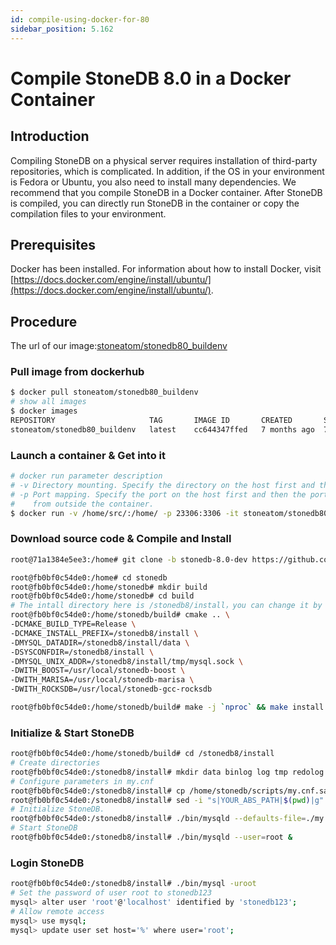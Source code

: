 ```yaml
---
id: compile-using-docker-for-80
sidebar_position: 5.162
---
```


# Compile StoneDB 8.0 in a Docker Container
## Introduction
Compiling StoneDB on a physical server requires installation of third-party repositories, which is complicated. In addition, if the OS in your environment is Fedora or Ubuntu, you also need to install many dependencies. We recommend that you compile StoneDB in a Docker container. After StoneDB is compiled, you can directly run StoneDB in the container or copy the compilation files to your environment.

## Prerequisites
Docker has been installed. For information about how to install Docker, visit [https://docs.docker.com/engine/install/ubuntu/](https://docs.docker.com/engine/install/ubuntu/).

## Procedure
The url of our image:[stoneatom/stonedb80_buildenv](https://hub.docker.com/r/stoneatom/stonedb80_buildenv)

### Pull image from dockerhub
```bash
$ docker pull stoneatom/stonedb80_buildenv
# show all images
$ docker images
REPOSITORY                     TAG       IMAGE ID       CREATED       SIZE
stoneatom/stonedb80_buildenv   latest    cc644347ffed   7 months ago  771MB
```

### Launch a container & Get into it
```bash
# docker run parameter description
# -v Directory mounting. Specify the directory on the host first and then the directory in the container.
# -p Port mapping. Specify the port on the host first and then the port in the container.It can allow connection 
#    from outside the container.
$ docker run -v /home/src/:/home/ -p 23306:3306 -it stoneatom/stonedb80_buildenv /bin/bash
```

### Download source code & Compile and Install
```bash
root@71a1384e5ee3:/home# git clone -b stonedb-8.0-dev https://github.com/stoneatom/stonedb.git

root@fb0bf0c54de0:/home# cd stonedb
root@fb0bf0c54de0:/home/stonedb# mkdir build
root@fb0bf0c54de0:/home/stonedb# cd build
# The intall directory here is /stonedb8/install，you can change it by yourself
root@fb0bf0c54de0:/home/stonedb/build# cmake .. \
-DCMAKE_BUILD_TYPE=Release \
-DCMAKE_INSTALL_PREFIX=/stonedb8/install \
-DMYSQL_DATADIR=/stonedb8/install/data \
-DSYSCONFDIR=/stonedb8/install \
-DMYSQL_UNIX_ADDR=/stonedb8/install/tmp/mysql.sock \
-DWITH_BOOST=/usr/local/stonedb-boost \
-DWITH_MARISA=/usr/local/stonedb-marisa \
-DWITH_ROCKSDB=/usr/local/stonedb-gcc-rocksdb

root@fb0bf0c54de0:/home/stonedb/build# make -j `nproc` && make install -j`nproc`
```

### Initialize & Start StoneDB
```bash
root@fb0bf0c54de0:/home/stonedb/build# cd /stonedb8/install
# Create directories
root@fb0bf0c54de0:/stonedb8/install# mkdir data binlog log tmp redolog undolog
# Configure parameters in my.cnf
root@fb0bf0c54de0:/stonedb8/install# cp /home/stonedb/scripts/my.cnf.sample my.cnf
root@fb0bf0c54de0:/stonedb8/install# sed -i "s|YOUR_ABS_PATH|$(pwd)|g" my.cnf
# Initialize StoneDB.
root@fb0bf0c54de0:/stonedb8/install# ./bin/mysqld --defaults-file=./my.cnf --initialize-insecure
# Start StoneDB
root@fb0bf0c54de0:/stonedb8/install# ./bin/mysqld --user=root &
```

### Login StoneDB
```bash
root@fb0bf0c54de0:/stonedb8/install# ./bin/mysql -uroot
# Set the password of user root to stonedb123
mysql> alter user 'root'@'localhost' identified by 'stonedb123';
# Allow remote access
mysql> use mysql;
mysql> update user set host='%' where user='root';
```